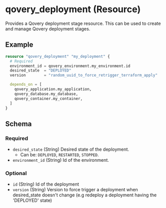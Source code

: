 # qovery_deployment (Resource)

Provides a Qovery deployment stage resource. This can be used to create and manage Qovery deployment stages.


## Example
```terraform
resource "qovery_deployment" "my_deployment" {
  # Required
  environment_id = qovery_environment.my_environment.id
  desired_state  = "DEPLOYED"
  version        = "random_uuid_to_force_retrigger_terraform_apply"

  depends_on = [
    qovery_application.my_application,
    qovery_database.my_database,
    qovery_container.my_container,
  ]
}
```

<!-- schema generated by tfplugindocs -->
## Schema

### Required

- `desired_state` (String) Desired state of the deployment.
	- Can be: `DEPLOYED`, `RESTARTED`, `STOPPED`.
- `environment_id` (String) Id of the environment.

### Optional

- `id` (String) Id of the deployment
- `version` (String) Version to force trigger a deployment when desired_state doesn't change (e.g redeploy a deployment having the 'DEPLOYED' state)
